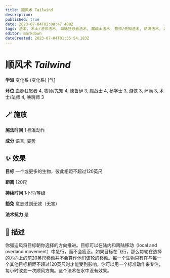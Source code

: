 ```yaml
---
title: 顺风术 Tailwind
description: 
published: true
date: 2023-07-04T02:08:47.488Z
tags: 法术, 术士/法师法术, 血脉狂怒者法术, 魔战士法术, 牧师/先知法术, 萨满法术, 游侠法术, 3环法术, 4环法术, 秘学士法术, 德鲁伊法术, 变化系, 唤魂师法术, 气
editor: markdown
dateCreated: 2023-07-04T01:35:54.183Z
---
```


# **顺风术** *Tailwind*

**学派** 变化系 (变化系) \[气\] 

**环位** 血脉狂怒者 4, 牧师/先知 4, 德鲁伊 3, 魔战士 4, 秘学士 3, 游侠 3, 萨满 3, 术士/法师 4, 唤魂师 3

## 🪄 施放

**施法时间** 1 标准动作

**成分** 语言, 姿势

## ✨ 效果 

**目标** 一个或更多的生物，彼此相距不超过120英尺 

**距离** 120尺  

**持续时间** 1小时/等级 

**豁免** 意志过则无效（无害）

**法术抗力** 是

## 📖 描述

你强迫风将目标朝你选择的方向推进。目标可以在陆内和跨陆移动（local and overland movement）中急行，而不会疲乏。如果目标在飞行，那么每轮在选择的方向上的前20英尺移动并不会算作他们该轮的移动。每一个生物只有在与每一个其他目标相距不超过120英尺时才能受到影响。你可以用一个标准动作来专注，每小时改变一次顺风方向。这个法术在水中没有效果。
    